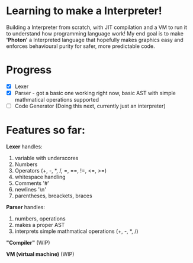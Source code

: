 # Learning to make a Interpreter!

Building a Interpreter from scratch, with JIT compilation and a VM to run it to understand how programming language work!
My end goal is to make **'Photon'** a Interpreted language that hopefully makes graphics easy and enforces behavioural purity for safer, more predictable code.

# Progress

- [x] Lexer
- [x] Parser - got a basic one working right now, basic AST with simple mathmatical operations supported
- [ ] Code Generator (Doing this next, currently just an interpreter)

# Features so far:
**Lexer** handles:
1. variable with underscores
2. Numbers
3. Operators (+, -, *, /, =, ==, !=, <=, >=)
4. whitespace handling
5. Comments '#'
6. newlines '\n'
7. parentheses, breackets, braces

**Parser** handles:
1. numbers, operations
2. makes a proper AST
3. interprets simple mathmatical operations (+, -, *, /)

**"Compiler"**
(WIP)

**VM (virtual machine)**
(WIP)